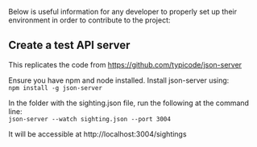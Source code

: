 Below is useful information for any developer to properly set up their environment in order to contribute to the project:


## Create a test API server
This replicates the code from https://github.com/typicode/json-server

Ensure you have npm and node installed. Install json-server using:   
`npm install -g json-server`

In the folder with the sighting.json file, run the following at the command line:  
`json-server --watch sighting.json --port 3004`

It will be accessible at http://localhost:3004/sightings

